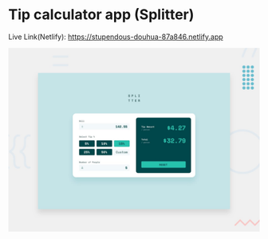 # Tip calculator app (Splitter)

Live Link(Netlify): https://stupendous-douhua-87a846.netlify.app

![Design preview for the Tip calculator app coding challenge](./design/desktop-preview.jpg)

